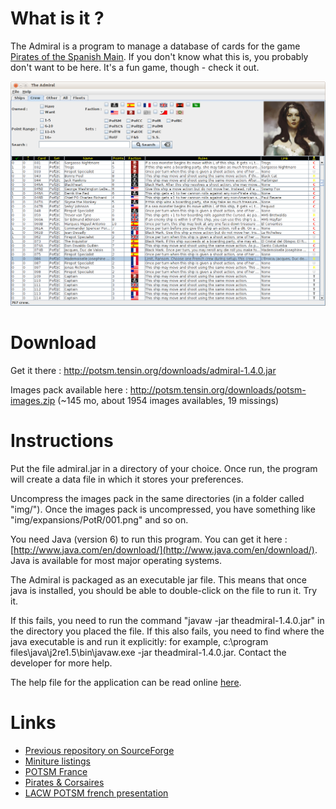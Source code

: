 # What is it ?

The Admiral is a program to manage a database of cards for the game [Pirates of the Spanish Main](en.wikipedia.org/wiki/Pirates_of_the_Spanish_Main). If you don't know what this is, you probably don't want to be here. It's a fun game, though - check it out.

![screenshot](https://github.com/SR-G/theadmiral/blob/master/screenshot.png?raw=true)

# Download

Get it there : http://potsm.tensin.org/downloads/admiral-1.4.0.jar

Images pack available here : http://potsm.tensin.org/downloads/potsm-images.zip (~145 mo, about 1954 images availables, 19 missings)

# Instructions

Put the file admiral.jar in a directory of your choice. Once run, the program will create a data file in which it stores your preferences.

Uncompress the images pack in the same directories (in a folder called "img/"). Once the images pack is uncompressed, you have something like "img/expansions/PotR/001.png" and so on.

You need Java (version 6) to run this program. You can get it here : [http://www.java.com/en/download/](http://www.java.com/en/download/). Java is available for most major operating systems.

The Admiral is packaged as an executable jar file. This means that once java is installed, you should be able to double-click on the file to run it. Try it.

If this fails, you need to run the command "javaw -jar theadmiral-1.4.0.jar" in the directory you placed the file.
If this also fails, you need to find where the java executable is and run it explicitly: for example, c:\program files\java\j2re1.5\bin\javaw.exe -jar theadmiral-1.4.0.jar. Contact the developer for more help.

The help file for the application can be read online [here](https://github.com/SR-G/theadmiral/blob/master/src/main/resources/help/help.html).

# Links

* [Previous repository on SourceForge](http://theadmiral.sourceforge.net/)
* [Miniture listings](http://www.miniaturetrading.com/im/selectCard/game_id/34/goal/)
* [POTSM France](http://potsm-france.com)
* [Pirates & Corsaires](http://www.pirates-corsaires.com/)
* [LACW POTSM french presentation](http://lacfw.over-blog.net/article-pirates-of-the-spanish-main-51186703.html)
